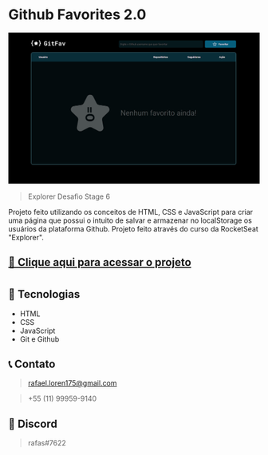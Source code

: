 # Github Favorites 2.0
 
![preview](./.github/preview.png)

> Explorer Desafio Stage 6

Projeto feito utilizando os conceitos de HTML, CSS e JavaScript para criar uma página que possui o intuito de salvar e armazenar no localStorage os usuários da plataforma Github. Projeto feito através do curso da RocketSeat "Explorer".

## [🔗 Clique aqui para acessar o projeto](https://loren175.github.io/github-favs)

#

## 🚀 Tecnologias

- HTML
- CSS
- JavaScript
- Git e Github

## 📞 Contato

>rafael.loren175@gmail.com

>+55 (11) 99959-9140


## 👾 Discord

>rafas#7622